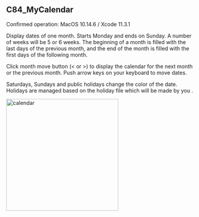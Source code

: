 ## C84_MyCalendar
Confirmed operation: MacOS 10.14.6 / Xcode 11.3.1

Display dates of one month. Starts Monday and ends on Sunday. A number of weeks will be 5 or 6 weeks. The beginning of a month is filled with the last days of the previous month, and the end of the month is filled with the first days of the following month.

Click month move button (< or >) to display the calendar for the next month or the previous month. Push arrow keys on your keyboard to move dates.

Saturdays, Sundays and public holidays change the color of the date. Holidays are managed based on the holiday file which will be made by you .


<img src="http://mikomokaru.sakura.ne.jp/data/01/calendar.png" alt="calendar" title="calendar" width="300">
